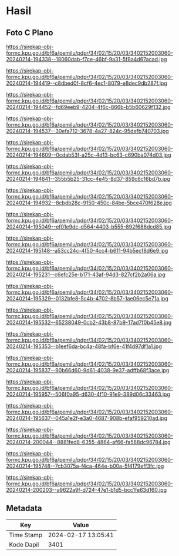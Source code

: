 # Hasil

## Foto C Plano

https://sirekap-obj-formc.kpu.go.id/bf6a/pemilu/pdpr/34/02/15/20/03/3402152003060-20240214-194338--18060dab-f7ce-46bf-9a31-5f8a4d67acad.jpg

https://sirekap-obj-formc.kpu.go.id/bf6a/pemilu/pdpr/34/02/15/20/03/3402152003060-20240214-194419--c8dbed0f-8cf6-4ec1-8079-e8dec9db287f.jpg

https://sirekap-obj-formc.kpu.go.id/bf6a/pemilu/pdpr/34/02/15/20/03/3402152003060-20240214-194452--fd69eeb9-4204-4f6c-866b-b5b60629f132.jpg

https://sirekap-obj-formc.kpu.go.id/bf6a/pemilu/pdpr/34/02/15/20/03/3402152003060-20240214-194537--30efa712-3678-4a27-824c-95defb740703.jpg

https://sirekap-obj-formc.kpu.go.id/bf6a/pemilu/pdpr/34/02/15/20/03/3402152003060-20240214-194609--0cdab53f-a25c-4d13-bc63-c690ba074d03.jpg

https://sirekap-obj-formc.kpu.go.id/bf6a/pemilu/pdpr/34/02/15/20/03/3402152003060-20240214-194641--355b5b25-31cc-4e45-8d37-859c6c16bd7b.jpg

https://sirekap-obj-formc.kpu.go.id/bf6a/pemilu/pdpr/34/02/15/20/03/3402152003060-20240214-194932--8cbdb28c-9150-450c-84be-5bce470f628e.jpg

https://sirekap-obj-formc.kpu.go.id/bf6a/pemilu/pdpr/34/02/15/20/03/3402152003060-20240214-195049--ef01e9dc-d564-4403-b555-892f686dcd85.jpg

https://sirekap-obj-formc.kpu.go.id/bf6a/pemilu/pdpr/34/02/15/20/03/3402152003060-20240214-195148--a53cc24c-4f50-4cc4-b611-94b5ecf8d6e9.jpg

https://sirekap-obj-formc.kpu.go.id/bf6a/pemilu/pdpr/34/02/15/20/03/3402152003060-20240214-195231--c6efc25e-b171-43af-94d3-827cf2b2a06a.jpg

https://sirekap-obj-formc.kpu.go.id/bf6a/pemilu/pdpr/34/02/15/20/03/3402152003060-20240214-195329--0132bfe8-5c4b-4702-8b57-1ae06ec5e71a.jpg

https://sirekap-obj-formc.kpu.go.id/bf6a/pemilu/pdpr/34/02/15/20/03/3402152003060-20240214-195532--65238049-0cb2-43b8-87b9-17ad7f0b45e8.jpg

https://sirekap-obj-formc.kpu.go.id/bf6a/pemilu/pdpr/34/02/15/20/03/3402152003060-20240214-195353--b1eef6da-bc4a-48fa-bf6e-41f4d97df1a1.jpg

https://sirekap-obj-formc.kpu.go.id/bf6a/pemilu/pdpr/34/02/15/20/03/3402152003060-20240214-195837--90b66d60-9d61-4038-9e37-adffb68f3ace.jpg

https://sirekap-obj-formc.kpu.go.id/bf6a/pemilu/pdpr/34/02/15/20/03/3402152003060-20240214-195957--506f0a95-d630-4f10-91e9-389d06c33463.jpg

https://sirekap-obj-formc.kpu.go.id/bf6a/pemilu/pdpr/34/02/15/20/03/3402152003060-20240214-195637--045a1e2f-e3a0-4687-908b-efaf959210ad.jpg

https://sirekap-obj-formc.kpu.go.id/bf6a/pemilu/pdpr/34/02/15/20/03/3402152003060-20240214-200044--8881fed8-6355-4864-af66-fa588dc96784.jpg

https://sirekap-obj-formc.kpu.go.id/bf6a/pemilu/pdpr/34/02/15/20/03/3402152003060-20240214-195748--7cb3075a-f4ca-464e-b00a-5f4179eff3fc.jpg

https://sirekap-obj-formc.kpu.go.id/bf6a/pemilu/pdpr/34/02/15/20/03/3402152003060-20240214-200203--a9622a9f-d724-47e1-b1d5-bcc1fe63d160.jpg


## Metadata

| Key        | Value               |
| ---------- | ------------------- |
| Time Stamp | 2024-02-17 13:05:41 |
| Kode Dapil | 3401                |



